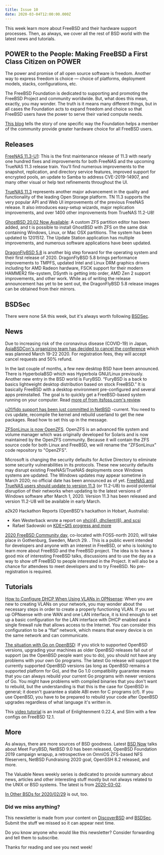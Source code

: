 ```yaml
---
title: Issue 10
date: 2020-03-04T12:00:00.000Z
---
```


 This week learn more about FreeBSD and their hardware support processes. Then, as always, we cover all the rest of BSD world with the latest news and tutorials.

<!-- more -->

## POWER to the People: Making FreeBSD a First Class Citizen on POWER

The power and promise of all open source software is freedom. Another way to express freedom is choice — choice of platforms, deployment models, stacks, configurations, etc.

The FreeBSD Foundation is dedicated to supporting and promoting the FreeBSD Project and community worldwide. But, what does this mean, exactly, you may wonder. The truth is it means many different things, but in all cases the Foundation acts to expand freedom and choice so that FreeBSD users have the power to serve their varied compute needs.

[This blog](https://www.freebsdfoundation.org/blog/power-to-the-people-making-freebsd-a-first-class-citizen-on-power/?utm_source=bsdweekly) tells the story of one specific way the Foundation helps a member of the community provide greater hardware choice for all FreeBSD users.

## Releases

[FreeNAS 11.3-U1](https://www.ixsystems.com/blog/library/freenas-11-3-u1/?utm_source=bsdweekly): This is the first maintenance release of 11.3 with nearly one hundred fixes and improvements for both FreeNAS and the upcoming TrueNAS 11.3 release train. You’ll find numerous improvements to the snapshot, replication, and directory service features, improved support for encrypted pools, an update to Samba to address CVE-2019-14907, and many other visual or help text refinements throughout the UI.

[TrueNAS 11.3](https://www.ixsystems.com/blog/library/truenas-11-3-rc1/?utm_source=bsdweekly) represents another major advancement in the quality and functionality of the leading Open Storage platform. TN 11.3 supports the very popular API and Web UI improvements of the previous FreeNAS release. It also introduces easy-setup wizards, major replication improvements, and over 1400 other improvements from TrueNAS 11.2-U8!

[GhostBSD 20.02 Now Available](http://ghostbsd.org/20.02_release_announcement?utm_source=bsdweekly): A custom ZFS partition editor has been added, and t is possible to install GhostBSD with ZFS on the same disk containing Windows, Linux, or Mac OSX partitions. The system has been updated to 1201512. The Update Station application has multiple improvements, and numerous software applications have been updated.

[DragonFlyBSD 5.8](https://www.phoronix.com/scan.php?page=news_item&px=DragonFlyBSD-5.8-Released&utm_source=discoverbsd) is another big step forward for the operating system and their first release of 2020. DragonFlyBSD 5.8 brings performance improvements to TMPFS, updated Intel and Linux DRM graphics drivers including for AMD Radeon hardware, FSCK support for their modern HAMMER2 file-system, DSynth is getting into order, AMD Zen 2 support improvements, and other work. While as of writing the release announcement has yet to be sent out, the DragonFlyBSD 5.8 release images can be obtained from their mirrors.


## BSDSec

There were none SA this week, but it's always worth following [BSDSec](https://bsdsec.net).

## News

Due to increasing risk of the coronavirus disease (COVID-19) in Japan, [AsiaBSDCon's organizing team has decided to cancel the conference](https://2020.asiabsdcon.org/?utm_source=bsdweekly) which was planned March 19-22 2020. For registration fees, they will accept cancel requests and 50% refund.

In the last couple of months, a few new desktop BSD have been announced. There is HyperbolaBSD which was Hyperbola GNU/Linux previously. Another new entry in the BSD world is FuryBSD. “FuryBSD is a back to basics lightweight desktop distribution based on stock FreeBSD.” It is basically FreeBSD with a desktop environment pre-configured and several apps preinstalled. The goal is to quickly get a FreeBSD-based system running on your computer. Read [more of from itsfoss.com's review](https://itsfoss.com/furybsd/?utm_source=bsdweekly).

[u2f/fido support has been just committed in NetBSD](https://mail-index.netbsd.org/current-users/2020/03/03/msg037893.html?utm_source=bsdweekly) -current. You need to cvs update, recompile the kernel and rebuild userland to get the new packages. Read how to set this up in the message.


[ZFSonLinux is now OpenZFS](https://github.com/openzfs/zfs?utm_source=bsdweekly). OpenZFS is an advanced file system and volume manager which was originally developed for Solaris and is now maintained by the OpenZFS community. Because it will contain the ZFS source code for both Linux and FreeBSD, we will rename the "ZFSonLinux" code repository to "OpenZFS".

Microsoft is changing the security defaults for Active Directory to eliminate some security vulnerabilities in its protocols. These new security defaults may disrupt existing FreeNAS/TrueNAS deployments once Windows systems are updated. The Windows updates may appear sometime in March 2020; no official date has been announced as of yet. [FreeNAS and TrueNAS users should update to version 11.3](https://www.ixsystems.com/blog/active-directory-truenas-and-freenas/?utm_source=bsdweekly) (or 11.2-U8) to avoid potential disruption of their networks when updating to the latest versions of Windows software after March 1, 2020. Version 11.3 has been released and version 11.2-U8 will be available in early March.

a2k20 Hackathon Reports (OpenBSD's hackathon in Hobart, Australia):
- Ken Westerback wrote a report on [xhci(4), dhclient(8), and scsi](https://undeadly.org/cgi?action=article;sid=20200226075353&utm_source=discoverbsd)
- Rafael Sadowski on [KDE+Qt5 progress and more](https://undeadly.org/cgi?action=article;sid=20200303094350&utm_source=discoverbsd)


[2020 FreeBSD Community day](https://wiki.freebsd.org/DevSummit/202004?utm_source=bsdweekly), co-located with FOSS-north 2020, will take place in Gothenburg, Sweden, March 29. . This is a public event intended for developers and anyone with an interest in FreeBSD, or who is looking to learn more about FreeBSD and the FreeBSD project. The idea is to have a good mix of interesting FreeBSD talks, discussions and to use the day as a way to show off FreeBSD to people interested in the Project. It will also be a chance for attendees to meet developers and to try FreeBSD. No pre-registration is required.

## Tutorials

[How to Configure DHCP When Using VLANs in OPNsense](https://homenetworkguy.com/how-to/configure-dhcp-vlans-opnsense/?utm_source=bsdweekly): When you are new to creating VLANs on your network, you may wonder about the necessary steps in order to create a properly functioning VLAN. If you set up OPNsense with one WAN and one LAN interface, it is kind enough to set up a basic configuration for the LAN interface with DHCP enabled and a single firewall rule that allows access to the Internet. You can consider this configuration to be a “flat” network, which means that every device is on the same network and can communicate.

[The situation with Go on OpenBSD](https://utcc.utoronto.ca/~cks/space/blog/programming/GoOpenBSDSituation?utm_source=bsdweekly): If you stick to supported OpenBSD versions, upgrading your machines as older OpenBSD releases fall out of support (as the OpenBSD people want you to do), you should not have any problems with your own Go programs. The latest Go release will support the currently supported OpenBSD versions (as long as OpenBSD remains a supported platform for Go), and the Go 1.0 compatibility guarantee means that you can always rebuild your current Go programs with newer versions of Go. You might have problems with compiled binaries that you don't want to rebuild, but the understanding is that this is the case for OpenBSD in general; it doesn't guarantee a stable ABI even for C programs (cf). If you use OpenBSD, you have to be prepared to rebuild your code after OpenBSD upgrades regardless of what language it's written in.

This [video tutorial](https://www.youtube.com/watch?v=OOe9oSgaR4U&feature=youtu.be&utm_source=discoverbsd) is an install of Enlightenment 0.22.4, and Slim with a few configs on FreeBSD 12.1.

## More

As always, there are more sources of BSD goodness. Latest [BSD Now](https://www.youtube.com/watch?v=cUutacanlq4&utm_source=discoverbsd) talks about Meet FuryBSD, NetBSD 9.0 has been released, OpenBSD Foundation 2019 campaign wrapup, a retrospective on OmniOS ZFS-based NFS fileservers, NetBSD Fundraising 2020 goal, OpenSSH 8.2 released, and more.

The Valuable News weekly series is dedicated to provide summary about news, articles and other interesting stuff mostly but not always related to the UNIX or BSD systems. The latest is from [2020-03-02](https://vermaden.wordpress.com/2020/03/02/valuable-news-2020-03-02//?utm_source=bsdweekly).

[In Other BSDs for 2020/02/29](https://www.dragonflydigest.com/2020/02/29/24219.html?utm_source=bsdweekly) is out, too.

### Did we miss anything?

This newsletter is made from your content on [DiscoverBSD](https://discoverbsd.com) and [BSDSec](https://bsdsec.net). Submit the stuff we missed so it can appear next time.

Do you know anyone who would like this newsletter? Consider forwarding and tell them to subscribe.

Thanks for reading and see you next week!
